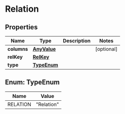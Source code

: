

# Relation

## Properties

Name | Type | Description | Notes
------------ | ------------- | ------------- | -------------
**columns** | [**AnyValue**](AnyValue.md) |  |  [optional]
**relKey** | [**RelKey**](RelKey.md) |  | 
**type** | [**TypeEnum**](#TypeEnum) |  | 



## Enum: TypeEnum

Name | Value
---- | -----
RELATION | &quot;Relation&quot;



